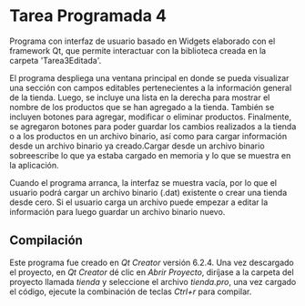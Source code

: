 # Tarea Programada 4

Programa con interfaz de usuario basado en Widgets elaborado con el framework Qt, que permite
interactuar con la biblioteca creada en la carpeta 'Tarea3Editada'.

El programa despliega una ventana principal en donde se pueda visualizar una sección con
campos editables pertenecientes a la información general de la tienda. Luego, se incluye una lista en la derecha
para mostrar el nombre de los productos que se han agregado a la tienda. También se incluyen botones para agregar,
modificar o eliminar productos. Finalmente, se agregaron botones para poder
guardar los cambios realizados a la tienda o a los productos en un archivo binario, así como
para cargar información desde un archivo binario ya creado.Cargar desde un archivo binario sobreescribe lo que ya
estaba cargado en memoria y lo que se muestra en la aplicación.

Cuando el programa arranca, la interfaz se muestra vacía, por lo que el usuario podrá cargar
un archivo binario (.dat) existente o crear una tienda desde cero. Si el usuario carga un archivo
puede empezar a editar la información para luego guardar un archivo binario nuevo.

## Compilación

Este programa fue creado en *Qt Creator* versión 6.2.4. Una vez descargado el proyecto, en *Qt Creator* dé clic en *Abrir Proyecto*, diríjase a la carpeta del proyecto llamada *tienda* y seleccione el archivo *tienda.pro*, una vez cargado el código, ejecute la combinación de teclas *Ctrl+r* para compilar.

